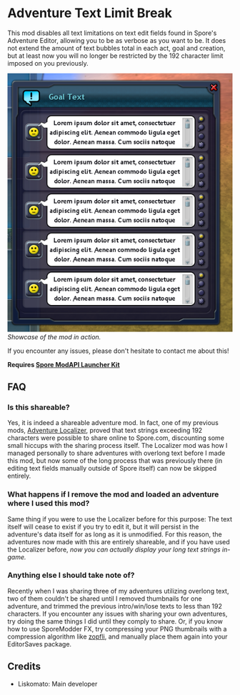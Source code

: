 # Adventure Text Limit Break
 This mod disables all text limitations on text edit fields found in Spore's Adventure Editor, allowing you to be as verbose as you want to be. It does not extend the amount of text bubbles total in each act, goal and creation, but at least now you will no longer be restricted by the 192 character limit imposed on you previously.

![](TextLimitsBroken.png)
 *Showcase of the mod in action.*

 If you encounter any issues, please don't hesitate to contact me about this! 

 **Requires [Spore ModAPI Launcher Kit](http://davoonline.com/sporemodder/rob55rod/ModAPI/Public/)**

## FAQ
### Is this shareable?
Yes, it is indeed a shareable adventure mod. In fact, one of my previous mods, [Adventure Localizer](https://github.com/Liskomato/Spore-AdventureLocalizer), proved that text strings exceeding 192 characters were possible to share online to Spore.com, discounting some small hiccups with the sharing process itself. The Localizer mod was how I managed personally to share adventures with overlong text before I made this mod, but now some of the long process that was previously there (in editing text fields manually outside of Spore itself) can now be skipped entirely.

### What happens if I remove the mod and loaded an adventure where I used this mod?
Same thing if you were to use the Localizer before for this purpose: The text itself will cease to exist if you try to edit it, but it will persist in the adventure's data itself for as long as it is unmodified. For this reason, the adventures now made with this are entirely shareable, and if you have used the Localizer before, *now you can actually display your long text strings in-game.*

### Anything else I should take note of?
Recently when I was sharing three of my adventures utilizing overlong text, two of them couldn't be shared until I removed thumbnails for one adventure, and trimmed the previous intro/win/lose texts to less than 192 characters. If you encounter any issues with sharing your own adventures, try doing the same things I did until they comply to share. Or, if you know how to use SporeModder FX, try compressing your PNG thumbnails with a compression algorithm like [zopfli](https://github.com/google/zopfli), and manually place them again into your EditorSaves package.

 ## Credits
 - Liskomato: Main developer 
